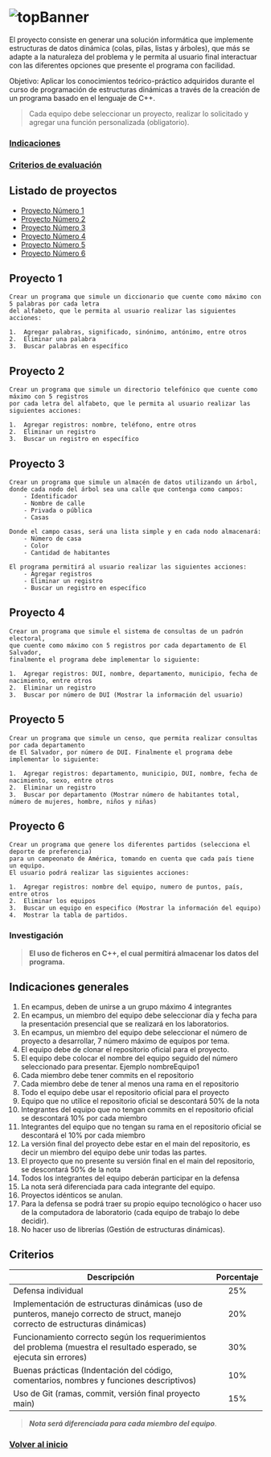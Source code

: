 # ![topBanner](https://i.imgur.com/uekVX44.jpg)


El proyecto consiste en generar una solución informática que implemente estructuras de datos dinámica (colas, pilas, listas y árboles), que más se adapte a la naturaleza del problema y le permita al usuario final interactuar con las diferentes opciones que presente el programa con facilidad.

Objetivo: Aplicar los conocimientos teórico-práctico adquiridos durante el curso de programación de estructuras dinámicas a través de la creación de un programa basado en el lenguaje de C++.

> Cada equipo debe seleccionar un proyecto, realizar lo solicitado y agregar una función personalizada (obligatorio).

### [Indicaciones](#indicaciones-generales)
### [Criterios de evaluación](#criterios)

## Listado de proyectos
* [Proyecto Número 1](#proyecto-1)
* [Proyecto Número 2](#proyecto-2)
* [Proyecto Número 3](#proyecto-3)
* [Proyecto Número 4](#proyecto-4)
* [Proyecto Número 5](#proyecto-5)
* [Proyecto Número 6](#proyecto-6)



## Proyecto 1

    Crear un programa que simule un diccionario que cuente como máximo con 5 palabras por cada letra 
    del alfabeto, que le permita al usuario realizar las siguientes acciones:

    1.  Agregar palabras, significado, sinónimo, antónimo, entre otros
    2.  Eliminar una palabra
    3.  Buscar palabras en específico

## Proyecto 2

    Crear un programa que simule un directorio telefónico que cuente como máximo con 5 registros 
    por cada letra del alfabeto, que le permita al usuario realizar las siguientes acciones:
   
    1.  Agregar registros: nombre, teléfono, entre otros
    2.  Eliminar un registro
    3.  Buscar un registro en específico

## Proyecto 3

    Crear un programa que simule un almacén de datos utilizando un árbol, 
    donde cada nodo del árbol sea una calle que contenga como campos:
        - Identificador
        - Nombre de calle
        - Privada o pública
        - Casas   
   
    Donde el campo casas, será una lista simple y en cada nodo almacenará:
        - Número de casa
        - Color
        - Cantidad de habitantes   
    
    El programa permitirá al usuario realizar las siguientes acciones:
        - Agregar registros
        - Eliminar un registro
        - Buscar un registro en específico

## Proyecto 4

    Crear un programa que simule el sistema de consultas de un padrón electoral, 
    que cuente como máximo con 5 registros por cada departamento de El Salvador, 
    finalmente el programa debe implementar lo siguiente:
   
    1.  Agregar registros: DUI, nombre, departamento, municipio, fecha de nacimiento, entre otros
    2.  Eliminar un registro
    3.  Buscar por número de DUI (Mostrar la información del usuario)

## Proyecto 5

    Crear un programa que simule un censo, que permita realizar consultas por cada departamento 
    de El Salvador, por número de DUI. Finalmente el programa debe implementar lo siguiente:

    1.  Agregar registros: departamento, municipio, DUI, nombre, fecha de nacimiento, sexo, entre otros
    2.  Eliminar un registro
    3.  Buscar por departamento (Mostrar número de habitantes total, número de mujeres, hombre, niños y niñas)

## Proyecto 6

    Crear un programa que genere los diferentes partidos (selecciona el deporte de preferencia) 
    para un campeonato de América, tomando en cuenta que cada país tiene un equipo. 
    El usuario podrá realizar las siguientes acciones:

    1.  Agregar registros: nombre del equipo, numero de puntos, país, entre otros
    2.  Eliminar los equipos
    3.  Buscar un equipo en especifico (Mostrar la información del equipo)
    4.  Mostrar la tabla de partidos.

### Investigación

> **El uso de ficheros en C++, el cual permitirá almacenar los datos del programa.**

## Indicaciones generales

1. En ecampus, deben de unirse a un grupo máximo 4 integrantes
2. En ecampus, un miembro del equipo debe seleccionar día y fecha para la presentación presencial que se realizará en los laboratorios.
3. En ecampus, un miembro del equipo debe seleccionar el número de proyecto a desarrollar, 7 número máximo de equipos por tema.
4. El equipo debe de clonar el repositorio oficial para el proyecto.
5. El equipo debe colocar el nombre del equipo seguido del número seleccionado para presentar. Ejemplo nombreEquipo1
6. Cada miembro debe tener commits en el repositorio
7. Cada miembro debe de tener al menos una rama en el repositorio
8. Todo el equipo debe usar el repositorio oficial para el proyecto
9. Equipo que no utilice el repositorio oficial se descontará 50% de la nota
10. Integrantes del equipo que no tengan commits en el repositorio oficial se descontará 10% por cada miembro
11. Integrantes del equipo que no tengan su rama en el repositorio oficial se descontará el 10% por cada miembro
12. La versión final del proyecto debe estar en el main del repositorio, es decir un miembro del equipo debe unir todas las partes.
13. El proyecto que no presente su versión final en el main del repositorio, se descontará 50% de la nota
14. Todos los integrantes del equipo deberán participar en la defensa
15. La nota será diferenciada para cada integrante del equipo.
16. Proyectos idénticos se anulan.
17. Para la defensa se podrá traer su propio equipo tecnológico o hacer uso de la computadora de laboratorio (cada equipo de trabajo lo debe decidir).
18. No hacer uso de librerías (Gestión de estructuras dinámicas).

## Criterios


| Descripción                                                                                                                       | Porcentaje  |
| ---                                                                                                                                |    :---:    |
| Defensa individual                                                                                                                |     25%     | 
| Implementación de estructuras dinámicas (uso de punteros, manejo correcto de struct, manejo correcto de estructuras dinámicas)    |     20%     | 
| Funcionamiento correcto según los requerimientos del problema (muestra el resultado esperado, se ejecuta sin errores)             |     30%     | 
| Buenas prácticas (Indentación del código, comentarios, nombres y funciones descriptivos)                                          |     10%     | 
| Uso de Git (ramas, commit, versión final proyecto main)                                                                           |     15%     |

> __*Nota será diferenciada para cada miembro del equipo*__.

### [Volver al inicio](#topbanner)